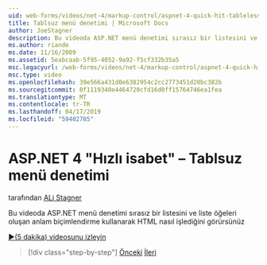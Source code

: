 ```yaml
---
uid: web-forms/videos/net-4/markup-control/aspnet-4-quick-hit-tableless-menu-control
title: Tablsuz menü denetimi | Microsoft Docs
author: JoeStagner
description: Bu videoda ASP.NET menü denetimi sırasız bir listesini ve liste öğeleri oluşan anlam biçimlendirme kullanarak HTML nasıl işlediğini görürsünüz
ms.author: riande
ms.date: 11/16/2009
ms.assetid: 5eabcaab-5f95-4052-9a92-f5cf332b35a5
msc.legacyurl: /web-forms/videos/net-4/markup-control/aspnet-4-quick-hit-tableless-menu-control
msc.type: video
ms.openlocfilehash: 39e566a431d0e6382954c2cc2773451d20bc382b
ms.sourcegitcommit: 0f1119340e4464720cfd16d0ff15764746ea1fea
ms.translationtype: MT
ms.contentlocale: tr-TR
ms.lasthandoff: 04/17/2019
ms.locfileid: "59402785"
---
```

# <a name="aspnet-4-quick-hit--tableless-menu-control"></a>ASP.NET 4 "Hızlı isabet" – Tablsuz menü denetimi

tarafından [ALi Stagner](https://github.com/JoeStagner)

Bu videoda ASP.NET menü denetimi sırasız bir listesini ve liste öğeleri oluşan anlam biçimlendirme kullanarak HTML nasıl işlediğini görürsünüz 

[&#9654;(5 dakika) videosunu izleyin](https://channel9.msdn.com/Blogs/ASP-NET-Site-Videos/aspnet-4-quick-hit-tableless-menu-control)

> [!div class="step-by-step"]
> [Önceki](aspnet-4-quick-hit-table-free-templated-controls.md)
> [İleri](aspnet-4-quick-hit-hidden-field-divs.md)
